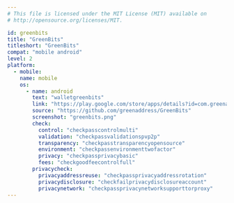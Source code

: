 ```yaml
---
# This file is licensed under the MIT License (MIT) available on
# http://opensource.org/licenses/MIT.

id: greenbits
title: "GreenBits"
titleshort: "GreenBits"
compat: "mobile android"
level: 2
platform:
  - mobile:
    name: mobile
    os:
      - name: android
        text: "walletgreenbits"
        link: "https://play.google.com/store/apps/details?id=com.greenaddress.greenbits_android_wallet"
        source: "https://github.com/greenaddress/GreenBits"
        screenshot: "greenbits.png"
        check:
          control: "checkpasscontrolmulti"
          validation: "checkpassvalidationspvp2p"
          transparency: "checkpasstransparencyopensource"
          environment: "checkpassenvironmenttwofactor"
          privacy: "checkpassprivacybasic"
          fees: "checkgoodfeecontrolfull"
        privacycheck:
          privacyaddressreuse: "checkpassprivacyaddressrotation"
          privacydisclosure: "checkfailprivacydisclosureaccount"
          privacynetwork: "checkpassprivacynetworksupporttorproxy"
---
```

